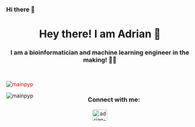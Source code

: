 ### Hi there 👋

<h1 align="center">Hey there! I am Adrian 🤝</h1>
<h3 align="center">I am a bioinformatician and machine learning engineer in the making! 👨‍💻</h3>

<br>

<p>&nbsp;<img align="left" style="display: inline;color:red;" src="https://github-readme-stats.vercel.app/api?username=mainpyp&show_icons=true&locale=en" alt="mainpyp" /></p>

<p><img align="left" style="display:inline;" src="https://github-readme-streak-stats.herokuapp.com/?user=mainpyp&" alt="mainpyp" /></p>


<h3 align="center">Connect with me:</h3>
<p align="center">
<a href="https://linkedin.com/in/adrian-henkel" target="blank"><img align="center" src="https://raw.githubusercontent.com/rahuldkjain/github-profile-readme-generator/master/src/images/icons/Social/linked-in-alt.svg" alt="adrian-henkel" height="30" width="40" /></a>
</p>

